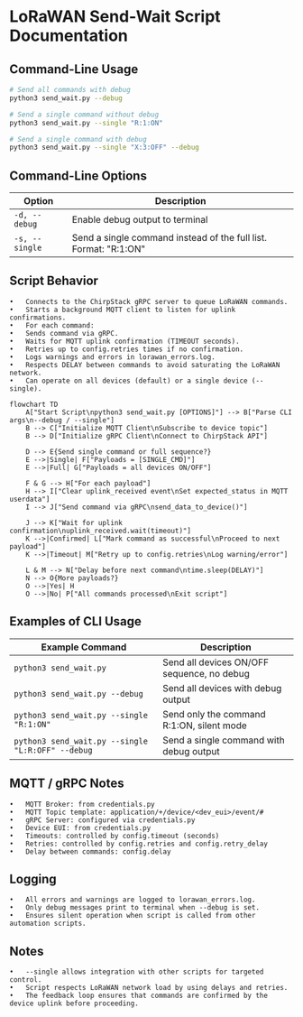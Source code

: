 # LoRaWAN Send-Wait Script Documentation

## Command-Line Usage

```bash
# Send all commands with debug
python3 send_wait.py --debug

# Send a single command without debug
python3 send_wait.py --single "R:1:ON"

# Send a single command with debug
python3 send_wait.py --single "X:3:OFF" --debug
```

## Command-Line Options
| Option        | Description                                                  |
|---------------|--------------------------------------------------------------|
| `-d, --debug` | Enable debug output to terminal                              |
| `-s, --single`| Send a single command instead of the full list. Format: "R:1:ON" |


## Script Behavior
	•	Connects to the ChirpStack gRPC server to queue LoRaWAN commands.
	•	Starts a background MQTT client to listen for uplink confirmations.
	•	For each command:
	•	Sends command via gRPC.
	•	Waits for MQTT uplink confirmation (TIMEOUT seconds).
	•	Retries up to config.retries times if no confirmation.
	•	Logs warnings and errors in lorawan_errors.log.
	•	Respects DELAY between commands to avoid saturating the LoRaWAN network.
	•	Can operate on all devices (default) or a single device (--single).

```mermaid
flowchart TD
    A["Start Script\npython3 send_wait.py [OPTIONS]"] --> B["Parse CLI args\n--debug / --single"]
    B --> C["Initialize MQTT Client\nSubscribe to device topic"]
    B --> D["Initialize gRPC Client\nConnect to ChirpStack API"]

    D --> E{Send single command or full sequence?}
    E -->|Single| F["Payloads = [SINGLE_CMD]"]
    E -->|Full| G["Payloads = all devices ON/OFF"]

    F & G --> H["For each payload"]
    H --> I["Clear uplink_received event\nSet expected_status in MQTT userdata"]
    I --> J["Send command via gRPC\nsend_data_to_device()"]

    J --> K["Wait for uplink confirmation\nuplink_received.wait(timeout)"]
    K -->|Confirmed| L["Mark command as successful\nProceed to next payload"]
    K -->|Timeout| M["Retry up to config.retries\nLog warning/error"]

    L & M --> N["Delay before next command\ntime.sleep(DELAY)"]
    N --> O{More payloads?}
    O -->|Yes| H
    O -->|No| P["All commands processed\nExit script"]
```

## Examples of CLI Usage
| Example Command                                | Description                                         |
|-----------------------------------------------|----------------------------------------------------|
| `python3 send_wait.py`                        | Send all devices ON/OFF sequence, no debug        |
| `python3 send_wait.py --debug`                | Send all devices with debug output                 |
| `python3 send_wait.py --single "R:1:ON"`     | Send only the command R:1:ON, silent mode         |
| `python3 send_wait.py --single "L:R:OFF" --debug` | Send a single command with debug output         |

## MQTT / gRPC Notes

	•	MQTT Broker: from credentials.py
	•	MQTT Topic template: application/+/device/<dev_eui>/event/#
	•	gRPC Server: configured via credentials.py
	•	Device EUI: from credentials.py
	•	Timeouts: controlled by config.timeout (seconds)
	•	Retries: controlled by config.retries and config.retry_delay
	•	Delay between commands: config.delay

## Logging
	•	All errors and warnings are logged to lorawan_errors.log.
	•	Only debug messages print to terminal when --debug is set.
	•	Ensures silent operation when script is called from other automation scripts.

## Notes
	•	--single allows integration with other scripts for targeted control.
	•	Script respects LoRaWAN network load by using delays and retries.
	•	The feedback loop ensures that commands are confirmed by the device uplink before proceeding.